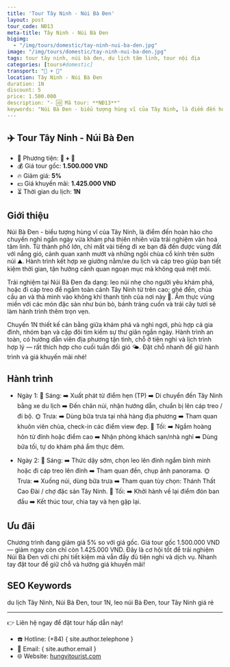 ```yaml
---
title: 'Tour Tây Ninh - Núi Bà Đen'
layout: post
tour_code: NĐ13
meta-title: Tây Ninh - Núi Bà Đen
bigimg:
  - "/img/tours/domestic/tay-ninh-nui-ba-den.jpg"
image: "/img/tours/domestic/tay-ninh-nui-ba-den.jpg"
tags: tour tây ninh, núi bà đen, du lịch tâm linh, tour nội địa
categories: [tours#domestic]
transport: "🚌 + 🚠"
location: Tây Ninh - Núi Bà Đen
duration: 1N
discount: 5
price: 1.500.000
description: "- 🆔 Mã tour: **NĐ13**"
keywords: "Núi Bà Đen - biểu tượng hùng vĩ của Tây Ninh, là điểm đến hoàn hảo cho chuyến nghỉ ngắn ngày vừa khám phá thiên nhiên vừa trải nghiệm văn hoá tâm linh. Từ thành phố lớn, chỉ mất vài tiếng đi xe bạn đã đến được vùng đất với nắng gió, cảnh quan xanh mướt và những ngôi chùa cổ kính trên sườn núi ⛰️. Hành trình kết hợp xe giường nằm/xe du lịch và cáp treo giúp bạn tiết kiệm thời gian, tận hưởng cảnh quan ngoạn mục mà không quá mệt mỏi.  "
---
```


## ✈️ Tour Tây Ninh - Núi Bà Đen

- 🚗 Phương tiện: **🚌 + 🚠**
- 💰 Giá tour gốc: **1.500.000 VND**
- 🔥 Giảm giá: **5%**
- 💵 Giá khuyến mãi: **1.425.000 VND**
- ⏳ Thời gian du lịch: **1N**

## Giới thiệu
Núi Bà Đen - biểu tượng hùng vĩ của Tây Ninh, là điểm đến hoàn hảo cho chuyến nghỉ ngắn ngày vừa khám phá thiên nhiên vừa trải nghiệm văn hoá tâm linh. Từ thành phố lớn, chỉ mất vài tiếng đi xe bạn đã đến được vùng đất với nắng gió, cảnh quan xanh mướt và những ngôi chùa cổ kính trên sườn núi ⛰️. Hành trình kết hợp xe giường nằm/xe du lịch và cáp treo giúp bạn tiết kiệm thời gian, tận hưởng cảnh quan ngoạn mục mà không quá mệt mỏi.  

Trải nghiệm tại Núi Bà Đen đa dạng: leo núi nhẹ cho người yêu khám phá, hoặc đi cáp treo để ngắm toàn cảnh Tây Ninh từ trên cao; ghé đền, chùa cầu an và thả mình vào không khí thanh tịnh của nơi này 🙏. Ẩm thực vùng miền với các món đặc sản như bún bò, bánh tráng cuốn và trái cây tươi sẽ làm hành trình thêm trọn vẹn.  

Chuyến 1N thiết kế cân bằng giữa khám phá và nghỉ ngơi, phù hợp cả gia đình, nhóm bạn và cặp đôi tìm kiếm sự thư giãn ngắn ngày. Hành trình an toàn, có hướng dẫn viên địa phương tận tình, chỗ ở tiện nghi và lịch trình hợp lý — rất thích hợp cho cuối tuần đổi gió 🌤️. Đặt chỗ nhanh để giữ hành trình và giá khuyến mãi nhé!

## Hành trình
- Ngày 1:
  🌅 Sáng: ➡️ Xuất phát từ điểm hẹn (TP) ➡️ Di chuyển đến Tây Ninh bằng xe du lịch ➡️ Đến chân núi, nhận hướng dẫn, chuẩn bị lên cáp treo / đi bộ.
  🌞 Trưa: ➡️ Dùng bữa trưa tại nhà hàng địa phương ➡️ Tham quan khuôn viên chùa, check-in các điểm view đẹp.
  🌙 Tối: ➡️ Ngắm hoàng hôn từ đỉnh hoặc điểm cao ➡️ Nhận phòng khách sạn/nhà nghỉ ➡️ Dùng bữa tối, tự do khám phá ẩm thực đêm.

- Ngày 2:
  🌅 Sáng: ➡️ Thức dậy sớm, chọn leo lên đỉnh ngắm bình minh hoặc đi cáp treo lên đỉnh ➡️ Tham quan đền, chụp ảnh panorama.
  🌞 Trưa: ➡️ Xuống núi, dùng bữa trưa ➡️ Tham quan tùy chọn: Thánh Thất Cao Đài / chợ đặc sản Tây Ninh.
  🌙 Tối: ➡️ Khởi hành về lại điểm đón ban đầu ➡️ Kết thúc tour, chia tay và hẹn gặp lại.

## Ưu đãi
Chương trình đang giảm giá 5% so với giá gốc. Giá tour gốc 1.500.000 VND — giảm ngay còn chỉ còn 1.425.000 VND. Đây là cơ hội tốt để trải nghiệm Núi Bà Đen với chi phí tiết kiệm mà vẫn đầy đủ tiện nghi và dịch vụ. Nhanh tay đặt tour để giữ chỗ và hưởng giá khuyến mãi!

## SEO Keywords
du lịch Tây Ninh, Núi Bà Đen, tour 1N, leo núi Bà Đen, tour Tây Ninh giá rẻ

---

👉 Liên hệ ngay để đặt tour hấp dẫn này!

- ☎️ Hotline: (+84) { site.author.telephone }
- 📧 Email: { site.author.email }
- 🌐 Website: [hungvitourist.com](https://hungvitourist.com)

